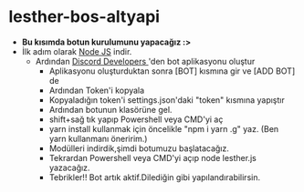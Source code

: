 # lesther-bos-altyapi
<ul>
<li><strong>Bu kısımda botun kurulumunu yapacağız :&gt;</strong></li>
<li>İlk adım olarak <a href="https://nodejs.org/en/" rel="nofollow">Node JS</a> indir.
<ul>
<li>Ardından <a href="https://discord.com/developers/applications" rel="nofollow"> Discord Developers </a>'den bot aplikasyonu oluştur
<ul>
<li>Aplikasyonu oluşturduktan sonra [BOT] kısmına gir ve [ADD BOT] de
</li>
<li>
Ardından Token'i kopyala
</li>
<li>
Kopyaladığın token'i settings.json'daki "token" kısmına yapıştır
</li>
<li>
Ardından botunun klasörüne gel.
</li>
<li>
shift+sağ tık yapıp Powershell veya CMD'yi aç
</li>
<li>
yarn install kullanmak için öncelikle "npm i yarn .g" yaz. (Ben yarn kullanmanı öneririm.)
</li>
<li>
Modülleri indirdik,şimdi botumuzu başlatacağız.
</li>
<li>
Tekrardan Powershell veya CMD'yi açıp node lesther.js yazacağız.
</li>
<li>
Tebrikler!! Bot artık aktif.Dilediğin gibi yapılandırabilirsin.
</li>
